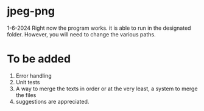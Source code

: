 # jpeg-png
1-6-2024
Right now the program works. it is able to run in the designated folder. However, you will need to change the various paths.

# To be added
1. Error handling
2. Unit tests
3. A way to merge the texts in order or at the very least, a system to merge the files
4. suggestions are appreciated.